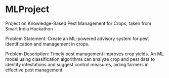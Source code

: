 # MLProject
Project on Knowledge-Based Pest Management for Crops, taken from Smart India Hackathon

Problem Statement: Create an ML-powered advisory system for pest identification and management in crops.

Problem Description: Timely pest management improves crop yields. An ML model using classification algorithms can analyze crop and pest data to identify infestations and suggest control measures, aiding farmers in effective pest management.


